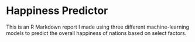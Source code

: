 # Happiness Predictor
This is an R Markdown report I made using three different machine-learning models to predict the overall happiness of nations based on select factors.

